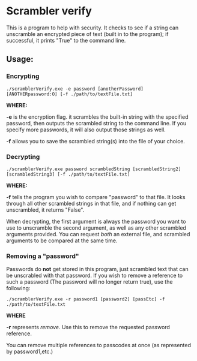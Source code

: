 Scrambler verify
================

This is a program to help with security. It checks to see if a string can unscramble an encrypted piece of text (built in to the program); if successful, it prints "True" to the command line.

## Usage:
 
### Encrypting
 ```./scramblerVerify.exe -e password [anotherPassword] [ANOTHERpassword:O] [-f ./path/to/textFile.txt]```

 **WHERE:**

**-e** is the encryption flag. it scrambles the built-in string with the specified password, then outputs the scrambled string to the command line. If you specify more passwords, it will also output those strings as well.

**-f** allows you to save the scrambled string(s) into the file of your choice.

### Decrypting
```./scramblerVerify.exe password scrambledString [scrambledString2] [scrambledString3] [-f ./path/to/textFile.txt]```

**WHERE:**

**-f** tells the program you wish to compare "password" to that file. It looks through all other scrambled strings in that file, and if nothing can get unscrambled, it returns "False".

When decrypting, the first argument is always the password you want to use to unscramble the second argument, as well as any other scrambled arguments provided. You can request *both* an external file, and scrambled arguments to be compared at the same time.

### Removing a "password"
Passwords do **not** get stored in this program, just scrambled text that can be unscrabled with that password. If you wish to remove a reference to such a password (The password will no longer return true), use the following:

```./scramblerVerify.exe -r password1 [password2] [passEtc] -f ./path/to/textFile.txt```

**WHERE**

**-r** represents *remove*. Use this to remove the requested password reference.

You can remove multiple references to passcodes at once (as represented by password1,etc.)
